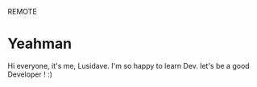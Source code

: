 REMOTE

# Yeahman


Hi everyone, it's me, Lusidave.
I'm so happy to learn Dev.
let's be a good Developer ! :)
